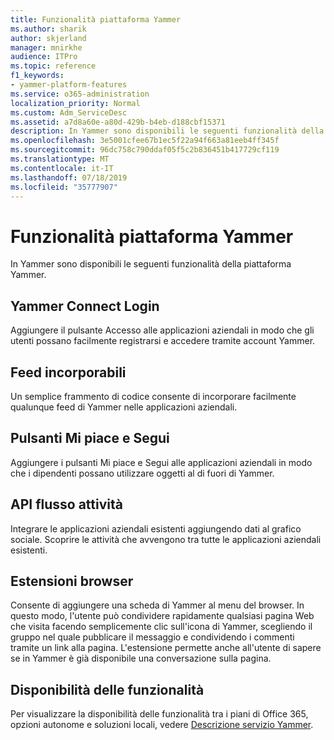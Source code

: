 ```yaml
---
title: Funzionalità piattaforma Yammer
ms.author: sharik
author: skjerland
manager: mnirkhe
audience: ITPro
ms.topic: reference
f1_keywords:
- yammer-platform-features
ms.service: o365-administration
localization_priority: Normal
ms.custom: Adm_ServiceDesc
ms.assetid: a7d8a60e-a80d-429b-b4eb-d188cbf15371
description: In Yammer sono disponibili le seguenti funzionalità della piattaforma Yammer.
ms.openlocfilehash: 3e5001cfee67b1ec5f22a94f663a81eeb4ff345f
ms.sourcegitcommit: 96dc758c790ddaf05f5c2b836451b417729cf119
ms.translationtype: MT
ms.contentlocale: it-IT
ms.lasthandoff: 07/18/2019
ms.locfileid: "35777907"
---
```

# <a name="yammer-platform-features"></a>Funzionalità piattaforma Yammer

In Yammer sono disponibili le seguenti funzionalità della piattaforma Yammer.
  
## <a name="yammer-connect-login"></a>Yammer Connect Login
<a name="bkmk_YammerConnectLogin"> </a>

Aggiungere il pulsante Accesso alle applicazioni aziendali in modo che gli utenti possano facilmente registrarsi e accedere tramite account Yammer.
  
## <a name="embeddable-feeds"></a>Feed incorporabili
<a name="bkmk_EmbeddableFeeds"> </a>

Un semplice frammento di codice consente di incorporare facilmente qualunque feed di Yammer nelle applicazioni aziendali.
  
## <a name="like-and-follow-buttons"></a>Pulsanti Mi piace e Segui
<a name="bkmk_LikeAndFollowButtons"> </a>

Aggiungere i pulsanti Mi piace e Segui alle applicazioni aziendali in modo che i dipendenti possano utilizzare oggetti al di fuori di Yammer.
  
## <a name="activity-stream-api"></a>API flusso attività
<a name="bkmk_ActivityStreamAPI"> </a>

Integrare le applicazioni aziendali esistenti aggiungendo dati al grafico sociale. Scoprire le attività che avvengono tra tutte le applicazioni aziendali esistenti.
  
## <a name="browser-extension"></a>Estensioni browser
<a name="bkmk_BrowserExtension"> </a>

Consente di aggiungere una scheda di Yammer al menu del browser. In questo modo, l'utente può condividere rapidamente qualsiasi pagina Web che visita facendo semplicemente clic sull'icona di Yammer, scegliendo il gruppo nel quale pubblicare il messaggio e condividendo i commenti tramite un link alla pagina. L'estensione permette anche all'utente di sapere se in Yammer è già disponibile una conversazione sulla pagina. 
  
## <a name="feature-availability"></a>Disponibilità delle funzionalità
<a name="bkmk_BrowserExtension"> </a>

Per visualizzare la disponibilità delle funzionalità tra i piani di Office 365, opzioni autonome e soluzioni locali, vedere [Descrizione servizio Yammer](yammer-service-description.md).
  

